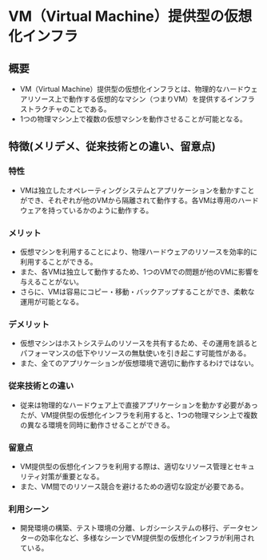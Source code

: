 # VM（Virtual Machine）提供型の仮想化インフラ
## 概要
* VM（Virtual Machine）提供型の仮想化インフラとは、物理的なハードウェアリソース上で動作する仮想的なマシン（つまりVM）を提供するインフラストラクチャのことである。
* 1つの物理マシン上で複数の仮想マシンを動作させることが可能となる。
## 特徴(メリデメ、従来技術との違い、留意点)
### 特性
* VMは独立したオペレーティングシステムとアプリケーションを動かすことができ、それぞれが他のVMから隔離されて動作する。各VMは専用のハードウェアを持っているかのように動作する。
### メリット
* 仮想マシンを利用することにより、物理ハードウェアのリソースを効率的に利用することができる。
* また、各VMは独立して動作するため、1つのVMでの問題が他のVMに影響を与えることがない。
* さらに、VMは容易にコピー・移動・バックアップすることができ、柔軟な運用が可能となる。
### デメリット
* 仮想マシンはホストシステムのリソースを共有するため、その運用を誤るとパフォーマンスの低下やリソースの無駄使いを引き起こす可能性がある。
* また、全てのアプリケーションが仮想環境で適切に動作するわけではない。
### 従来技術との違い
* 従来は物理的なハードウェア上で直接アプリケーションを動かす必要があったが、VM提供型の仮想化インフラを利用すると、1つの物理マシン上で複数の異なる環境を同時に動作させることができる。
### 留意点
* VM提供型の仮想化インフラを利用する際は、適切なリソース管理とセキュリティ対策が重要となる。
* また、VM間でのリソース競合を避けるための適切な設定が必要である。
### 利用シーン
* 開発環境の構築、テスト環境の分離、レガシーシステムの移行、データセンターの効率化など、多様なシーンでVM提供型の仮想化インフラが利用されている。
